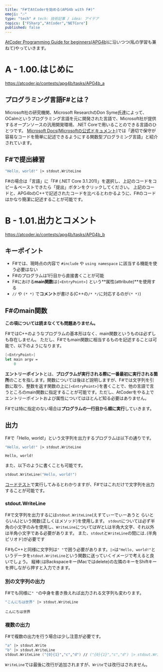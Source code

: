 ```yaml
---
title: "F#でAtCoderを始める(APG4b with F#)"
emoji: "🎶"
type: "tech" # tech: 技術記事 / idea: アイデア
topics: ["FSharp","AtCoder","NETCore"]
published: false
---
```


[AtCoder Programming Guide for beginners(APG4b)](https://atcoder.jp/contests/APG4b)に沿いつつ(私の学習も兼ねて)やっていきます。

# A - 1.00.はじめに
https://atcoder.jp/contests/apg4b/tasks/APG4b_a

## プログラミング言語F#とは？
Microsoft社の研究機関、Microsoft ResearchのDon Syme氏達によって、OCalmというプログラミング言語を元に開発された言語で、Microsoft社が提供するオープンソースの汎用開発環境、.NET Coreで用いることのできる言語のひとつです。
[Microsoft Docs(Microsoftの公式ドキュメント)](https://docs.microsoft.com/ja-jp/dotnet/fsharp/what-is-fsharp)では「適切で保守が容易なコードを簡単に記述できるようにする関数型プログラミング言語」と紹介されています。

## F#で提出練習

``` fsharp
"Hello, world!" |> stdout.WriteLine
```

F#の場合は「言語」に「F# (.NET Core 3.1.201)」を選択し、上記のコードをコピー＆ペーストできたら「提出」ボタンをクリックしてください。
上記のコードと、APG4bのC++で記述されたコードを比べるとわかるように、F#のコードはかなり簡潔に記述することが可能です。

# B - 1.01.出力とコメント
https://atcoder.jp/contests/apg4b/tasks/APG4b_b

## キーポイント
- F#では、現時点の内容で `#include` や `using namespace` に該当する機能を使う必要はない
- F#のプログラムは1行目から直接書くことが可能
- F#における**main関数**は`[<EntryPoint>]` という**属性(attribute)**を使用する
- `//` や `(* *)` で**コメント**が書ける(C++の`/* */`に対応するのが`(* *)`)

## F#のmain関数
**この項については読まなくても問題ありません。**

F#ではC++のようなプログラムの基本形はなく、main関数というものは必ずしも存在しません。
ただし、F#でもmain関数に相当するものを記述することは可能で、以下のようになります。

``` fsharp
[<EntryPoint>]
let main argv =
    0
```

**エントリーポイント**とは、**プログラムが実行される際に一番最初に実行される箇所**のことを指します。関数については後ほど説明しますが、F#では文字列を引数に取り、整数を返す関数の上に`[<EntryPoint>]`を書くことで、他の言語で言うところのmain関数に指定することが可能です。ただし、AtCoderをやる上でエントリーポイントおよび属性についてはほとんど知る必要はありません。

F#では特に指定のない場合は**プログラムの一行目から順に実行**していきます。

## 出力
F#で「Hello, world!」という文字列を出力するプログラムは以下の通りです。

``` fsharp
"Hello, world!" |> stdout.WriteLine
```

```powershell:実行結果
Hello, world!
```

また、以下のように書くことも可能です。

``` fsharp
stdout.WriteLine("Hello, world!")
```

[コードテスト](https://atcoder.jp/contests/apg4b/custom_test)で実行してみるとわかりますが、F#ではこれだけで文字列を出力することが可能です。

### stdout.WriteLine
F#で文字列を出力するには`stdout.WriteLine`(えすてぃーでぃーあうと らいとらいん)という関数(正しくはメソッド)を使用します。
`stdout`については必ず半角の小文字のみを使用し、`WriteLine`についてはWとLは半角大文字、それ以外は半角小文字である必要があります。
また、`stdout`と`WriteLine`の間には`.`(半角ピリオド)が必要です

F#もC++と同様に文字列は`" "`で囲う必要があります。`|>`は`"Hello, world!"`というデータを`stdout.WriteLine`という関数に送っていくイメージで考えると良いでしょう。
縦棒`|`はBackspaceキー(Macではdelete)の左隣のキーをShiftキーを押しながら押すと入力できます。

### 別の文字列の出力
F#でも同様に`" "`の中身を書き換えれば出力される文字列も変わります。
``` fsharp
"こんにちは世界" |> stdout.WriteLine
```

```powershell:実行結果
こんにちは世界
```

### 複数の出力
F#で複数の出力を行う場合は少し注意が必要です。

``` fsharp
"a" |> stdout.Write
"b" |> stdout.WriteLine
stdout.WriteLine ("{0}{1}","c","d") // ("{0}{1}","c","d") |> stdout.WriteLine
```
`WriteLine`では最後に改行が追加されますが、`Write`では改行はされません。